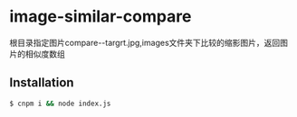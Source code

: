 # image-similar-compare
根目录指定图片compare--targrt.jpg,images文件夹下比较的缩影图片，返回图片的相似度数组
## Installation

```bash
$ cnpm i && node index.js
```
